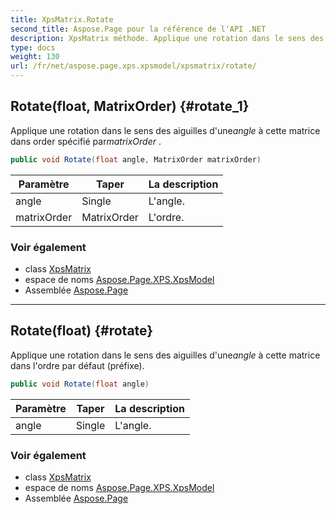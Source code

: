 ```yaml
---
title: XpsMatrix.Rotate
second_title: Aspose.Page pour la référence de l'API .NET
description: XpsMatrix méthode. Applique une rotation dans le sens des aiguilles duneangle à cette matrice dans order spécifié parmatrixOrder .
type: docs
weight: 130
url: /fr/net/aspose.page.xps.xpsmodel/xpsmatrix/rotate/
---
```

## Rotate(float, MatrixOrder) {#rotate_1}

Applique une rotation dans le sens des aiguilles d'une*angle* à cette matrice dans order spécifié par*matrixOrder* .

```csharp
public void Rotate(float angle, MatrixOrder matrixOrder)
```

| Paramètre | Taper | La description |
| --- | --- | --- |
| angle | Single | L'angle. |
| matrixOrder | MatrixOrder | L'ordre. |

### Voir également

* class [XpsMatrix](../)
* espace de noms [Aspose.Page.XPS.XpsModel](../../xpsmatrix/)
* Assemblée [Aspose.Page](../../../)

---

## Rotate(float) {#rotate}

Applique une rotation dans le sens des aiguilles d'une*angle* à cette matrice dans l'ordre par défaut (préfixe).

```csharp
public void Rotate(float angle)
```

| Paramètre | Taper | La description |
| --- | --- | --- |
| angle | Single | L'angle. |

### Voir également

* class [XpsMatrix](../)
* espace de noms [Aspose.Page.XPS.XpsModel](../../xpsmatrix/)
* Assemblée [Aspose.Page](../../../)


